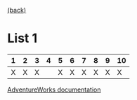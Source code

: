 [(back)](../)

# List 1
| 1 | 2 | 3 | 4 | 5 | 6 | 7 | 8 | 9 | 10 |
|---|---|---|---|---|---|---|---|---|----|
| X | X | X |   | X | X | X | X | X | X  |

[AdventureWorks documentation](https://dataedo.com/download/AdventureWorks.pdf)
